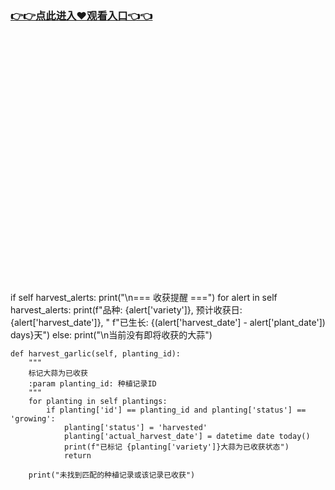 ### [👉👉点此进入♥观看入口👈👈](http://a.d44k.cc/hl.html)
<br></br><br></br><br></br><br></br><br></br><br></br><br></br><br></br><br></br><br></br><br></br><br></br>
if self harvest_alerts:
            print("\n=== 收获提醒 ===")
            for alert in self harvest_alerts:
                print(f"品种: {alert['variety']}, 预计收获日: {alert['harvest_date']}, "
                      f"已生长: {(alert['harvest_date'] - alert['plant_date']) days}天")
        else:
            print("\n当前没有即将收获的大蒜")
    
    def harvest_garlic(self, planting_id):
        """
        标记大蒜为已收获
        :param planting_id: 种植记录ID
        """
        for planting in self plantings:
            if planting['id'] == planting_id and planting['status'] == 'growing':
                planting['status'] = 'harvested'
                planting['actual_harvest_date'] = datetime date today()
                print(f"已标记 {planting['variety']}大蒜为已收获状态")
                return
        
        print("未找到匹配的种植记录或该记录已收获")
